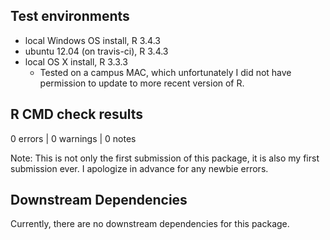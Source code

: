 ## Test environments
* local Windows OS install, R 3.4.3
* ubuntu 12.04 (on travis-ci), R 3.4.3
* local OS X install, R 3.3.3 
  - Tested on a campus MAC, which unfortunately I did not have permission to update to more recent version of R.

## R CMD check results
0 errors | 0 warnings | 0 notes

Note: This is not only the first submission of this package, it is also my first submission ever.  I apologize in advance for any newbie errors.

## Downstream Dependencies
Currently, there are no downstream dependencies for this package.
